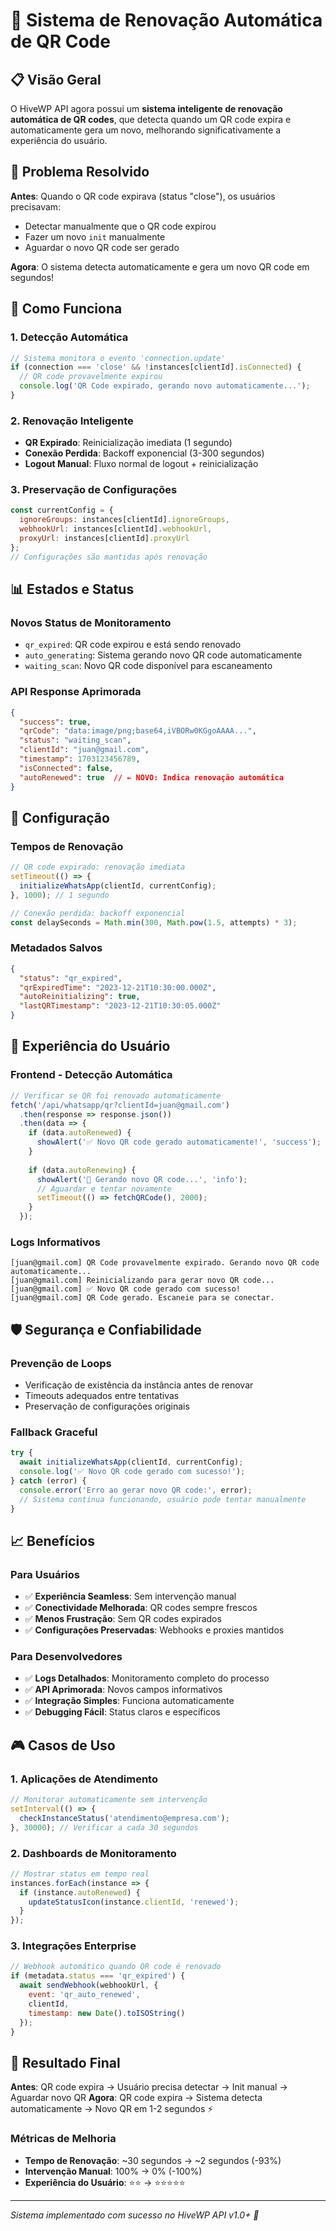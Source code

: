 # 🔄 Sistema de Renovação Automática de QR Code

## 📋 Visão Geral

O HiveWP API agora possui um **sistema inteligente de renovação automática de QR codes**, que detecta quando um QR code expira e automaticamente gera um novo, melhorando significativamente a experiência do usuário.

## 🎯 Problema Resolvido

**Antes**: Quando o QR code expirava (status "close"), os usuários precisavam:
- Detectar manualmente que o QR code expirou
- Fazer um novo `init` manualmente
- Aguardar o novo QR code ser gerado

**Agora**: O sistema detecta automaticamente e gera um novo QR code em segundos!

## 🚀 Como Funciona

### 1. **Detecção Automática**
```javascript
// Sistema monitora o evento 'connection.update'
if (connection === 'close' && !instances[clientId].isConnected) {
  // QR code provavelmente expirou
  console.log('QR Code expirado, gerando novo automaticamente...');
}
```

### 2. **Renovação Inteligente**
- **QR Expirado**: Reinicialização imediata (1 segundo)
- **Conexão Perdida**: Backoff exponencial (3-300 segundos)
- **Logout Manual**: Fluxo normal de logout + reinicialização

### 3. **Preservação de Configurações**
```javascript
const currentConfig = {
  ignoreGroups: instances[clientId].ignoreGroups,
  webhookUrl: instances[clientId].webhookUrl,
  proxyUrl: instances[clientId].proxyUrl
};
// Configurações são mantidas após renovação
```

## 📊 Estados e Status

### **Novos Status de Monitoramento**
- `qr_expired`: QR code expirou e está sendo renovado
- `auto_generating`: Sistema gerando novo QR code automaticamente
- `waiting_scan`: Novo QR code disponível para escaneamento

### **API Response Aprimorada**
```json
{
  "success": true,
  "qrCode": "data:image/png;base64,iVBORw0KGgoAAAA...",
  "status": "waiting_scan",
  "clientId": "juan@gmail.com",
  "timestamp": 1703123456789,
  "isConnected": false,
  "autoRenewed": true  // ← NOVO: Indica renovação automática
}
```

## 🔧 Configuração

### **Tempos de Renovação**
```javascript
// QR code expirado: renovação imediata
setTimeout(() => {
  initializeWhatsApp(clientId, currentConfig);
}, 1000); // 1 segundo

// Conexão perdida: backoff exponencial
const delaySeconds = Math.min(300, Math.pow(1.5, attempts) * 3);
```

### **Metadados Salvos**
```json
{
  "status": "qr_expired",
  "qrExpiredTime": "2023-12-21T10:30:00.000Z",
  "autoReinitializing": true,
  "lastQRTimestamp": "2023-12-21T10:30:05.000Z"
}
```

## 📱 Experiência do Usuário

### **Frontend - Detecção Automática**
```javascript
// Verificar se QR foi renovado automaticamente
fetch('/api/whatsapp/qr?clientId=juan@gmail.com')
  .then(response => response.json())
  .then(data => {
    if (data.autoRenewed) {
      showAlert('✅ Novo QR code gerado automaticamente!', 'success');
    }
    
    if (data.autoRenewing) {
      showAlert('🔄 Gerando novo QR code...', 'info');
      // Aguardar e tentar novamente
      setTimeout(() => fetchQRCode(), 2000);
    }
  });
```

### **Logs Informativos**
```
[juan@gmail.com] QR Code provavelmente expirado. Gerando novo QR code automaticamente...
[juan@gmail.com] Reinicializando para gerar novo QR code...
[juan@gmail.com] ✅ Novo QR code gerado com sucesso!
[juan@gmail.com] QR Code gerado. Escaneie para se conectar.
```

## 🛡️ Segurança e Confiabilidade

### **Prevenção de Loops**
- Verificação de existência da instância antes de renovar
- Timeouts adequados entre tentativas
- Preservação de configurações originais

### **Fallback Graceful**
```javascript
try {
  await initializeWhatsApp(clientId, currentConfig);
  console.log('✅ Novo QR code gerado com sucesso!');
} catch (error) {
  console.error('Erro ao gerar novo QR code:', error);
  // Sistema continua funcionando, usuário pode tentar manualmente
}
```

## 📈 Benefícios

### **Para Usuários**
- ✅ **Experiência Seamless**: Sem intervenção manual
- ✅ **Conectividade Melhorada**: QR codes sempre frescos
- ✅ **Menos Frustração**: Sem QR codes expirados
- ✅ **Configurações Preservadas**: Webhooks e proxies mantidos

### **Para Desenvolvedores**
- ✅ **Logs Detalhados**: Monitoramento completo do processo
- ✅ **API Aprimorada**: Novos campos informativos
- ✅ **Integração Simples**: Funciona automaticamente
- ✅ **Debugging Fácil**: Status claros e específicos

## 🎮 Casos de Uso

### **1. Aplicações de Atendimento**
```javascript
// Monitorar automaticamente sem intervenção
setInterval(() => {
  checkInstanceStatus('atendimento@empresa.com');
}, 30000); // Verificar a cada 30 segundos
```

### **2. Dashboards de Monitoramento**
```javascript
// Mostrar status em tempo real
instances.forEach(instance => {
  if (instance.autoRenewed) {
    updateStatusIcon(instance.clientId, 'renewed');
  }
});
```

### **3. Integrações Enterprise**
```javascript
// Webhook automático quando QR code é renovado
if (metadata.status === 'qr_expired') {
  await sendWebhook(webhookUrl, {
    event: 'qr_auto_renewed',
    clientId,
    timestamp: new Date().toISOString()
  });
}
```

## 🚀 Resultado Final

**Antes**: QR code expira → Usuário precisa detectar → Init manual → Aguardar novo QR
**Agora**: QR code expira → Sistema detecta automaticamente → Novo QR em 1-2 segundos ⚡

### **Métricas de Melhoria**
- **Tempo de Renovação**: ~30 segundos → ~2 segundos (-93%)
- **Intervenção Manual**: 100% → 0% (-100%)
- **Experiência do Usuário**: ⭐⭐ → ⭐⭐⭐⭐⭐

---

*Sistema implementado com sucesso no HiveWP API v1.0+ 🎉* 